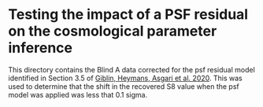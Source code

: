 # Testing the impact of a PSF residual on the cosmological parameter inference

This directory contains the Blind A data corrected for the psf residual model identified in Section 3.5 of [Giblin, Heymans, Asgari et al. 2020][1].   This was used to determine that the shift in the recovered S8 value when the psf model was applied was less that 0.1 sigma.  

[1]: https://arxiv.org/pdf/2007.01845.pdf "Giblin et al."
